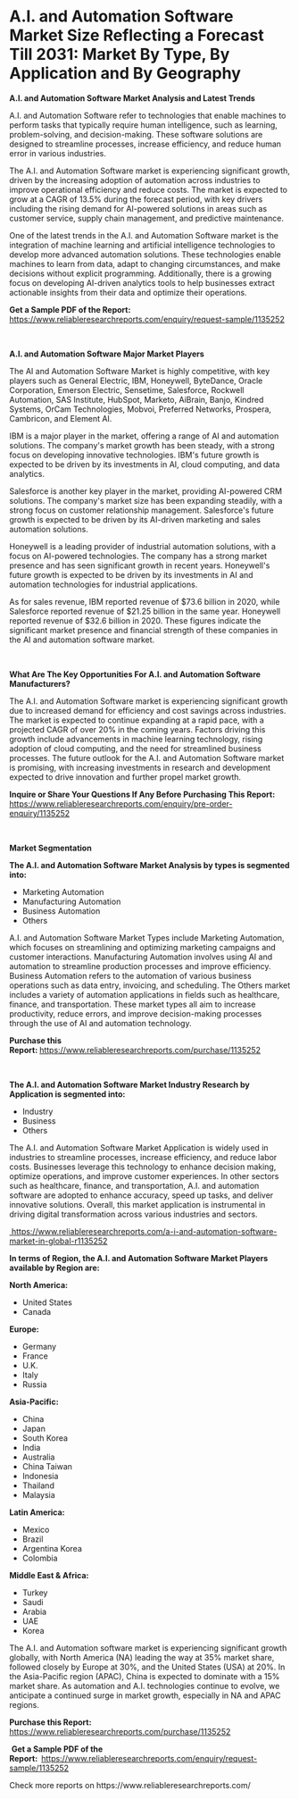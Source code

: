 <p><h1>A.I. and Automation Software Market Size Reflecting a Forecast Till 2031: Market By Type, By Application and By Geography</h1></p><p><strong>A.I. and Automation Software Market Analysis and Latest Trends</strong></p>
<p><p>A.I. and Automation Software refer to technologies that enable machines to perform tasks that typically require human intelligence, such as learning, problem-solving, and decision-making. These software solutions are designed to streamline processes, increase efficiency, and reduce human error in various industries.</p><p>The A.I. and Automation Software market is experiencing significant growth, driven by the increasing adoption of automation across industries to improve operational efficiency and reduce costs. The market is expected to grow at a CAGR of 13.5% during the forecast period, with key drivers including the rising demand for AI-powered solutions in areas such as customer service, supply chain management, and predictive maintenance.</p><p>One of the latest trends in the A.I. and Automation Software market is the integration of machine learning and artificial intelligence technologies to develop more advanced automation solutions. These technologies enable machines to learn from data, adapt to changing circumstances, and make decisions without explicit programming. Additionally, there is a growing focus on developing AI-driven analytics tools to help businesses extract actionable insights from their data and optimize their operations.</p></p>
<p><strong>Get a Sample PDF of the Report:&nbsp;</strong> <a href="https://www.reliableresearchreports.com/enquiry/request-sample/1135252">https://www.reliableresearchreports.com/enquiry/request-sample/1135252</a></p>
<p>&nbsp;</p>
<p><strong>A.I. and Automation Software Major Market Players</strong></p>
<p><p>The AI and Automation Software Market is highly competitive, with key players such as General Electric, IBM, Honeywell, ByteDance, Oracle Corporation, Emerson Electric, Sensetime, Salesforce, Rockwell Automation, SAS Institute, HubSpot, Marketo, AiBrain, Banjo, Kindred Systems, OrCam Technologies, Mobvoi, Preferred Networks, Prospera, Cambricon, and Element AI.</p><p>IBM is a major player in the market, offering a range of AI and automation solutions. The company's market growth has been steady, with a strong focus on developing innovative technologies. IBM's future growth is expected to be driven by its investments in AI, cloud computing, and data analytics.</p><p>Salesforce is another key player in the market, providing AI-powered CRM solutions. The company's market size has been expanding steadily, with a strong focus on customer relationship management. Salesforce's future growth is expected to be driven by its AI-driven marketing and sales automation solutions.</p><p>Honeywell is a leading provider of industrial automation solutions, with a focus on AI-powered technologies. The company has a strong market presence and has seen significant growth in recent years. Honeywell's future growth is expected to be driven by its investments in AI and automation technologies for industrial applications.</p><p>As for sales revenue, IBM reported revenue of $73.6 billion in 2020, while Salesforce reported revenue of $21.25 billion in the same year. Honeywell reported revenue of $32.6 billion in 2020. These figures indicate the significant market presence and financial strength of these companies in the AI and automation software market.</p></p>
<p>&nbsp;</p>
<p><strong>What Are The Key Opportunities For A.I. and Automation Software Manufacturers?</strong></p>
<p><p>The A.I. and Automation Software market is experiencing significant growth due to increased demand for efficiency and cost savings across industries. The market is expected to continue expanding at a rapid pace, with a projected CAGR of over 20% in the coming years. Factors driving this growth include advancements in machine learning technology, rising adoption of cloud computing, and the need for streamlined business processes. The future outlook for the A.I. and Automation Software market is promising, with increasing investments in research and development expected to drive innovation and further propel market growth.</p></p>
<p><strong>Inquire or Share Your Questions If Any Before Purchasing This Report:</strong> <a href="https://www.reliableresearchreports.com/enquiry/pre-order-enquiry/1135252">https://www.reliableresearchreports.com/enquiry/pre-order-enquiry/1135252</a></p>
<p>&nbsp;</p>
<p><strong>Market Segmentation</strong></p>
<p><strong>The A.I. and Automation Software Market Analysis by types is segmented into:</strong></p>
<p><ul><li>Marketing Automation</li><li>Manufacturing Automation</li><li>Business Automation</li><li>Others</li></ul></p>
<p><p>A.I. and Automation Software Market Types include Marketing Automation, which focuses on streamlining and optimizing marketing campaigns and customer interactions. Manufacturing Automation involves using AI and automation to streamline production processes and improve efficiency. Business Automation refers to the automation of various business operations such as data entry, invoicing, and scheduling. The Others market includes a variety of automation applications in fields such as healthcare, finance, and transportation. These market types all aim to increase productivity, reduce errors, and improve decision-making processes through the use of AI and automation technology.</p></p>
<p><strong>Purchase this Report:&nbsp;</strong><a href="https://www.reliableresearchreports.com/purchase/1135252">https://www.reliableresearchreports.com/purchase/1135252</a></p>
<p>&nbsp;</p>
<p><strong>The A.I. and Automation Software Market Industry Research by Application is segmented into:</strong></p>
<p><ul><li>Industry</li><li>Business</li><li>Others</li></ul></p>
<p><p>The A.I. and Automation Software Market Application is widely used in industries to streamline processes, increase efficiency, and reduce labor costs. Businesses leverage this technology to enhance decision making, optimize operations, and improve customer experiences. In other sectors such as healthcare, finance, and transportation, A.I. and automation software are adopted to enhance accuracy, speed up tasks, and deliver innovative solutions. Overall, this market application is instrumental in driving digital transformation across various industries and sectors.</p></p>
<p><a href="https://www.reliableresearchreports.com/a-i-and-automation-software-market-in-global-r1135252">&nbsp;https://www.reliableresearchreports.com/a-i-and-automation-software-market-in-global-r1135252</a></p>
<p><strong>In terms of Region, the A.I. and Automation Software Market Players available by Region are:</strong></p>
<p>
    <p> <strong> North America: </strong>
        <ul>
            <li>United States</li>
            <li>Canada</li>
        </ul>
        </p> 
    <p> <strong> Europe: </strong>
        <ul>
            <li>Germany</li>
            <li>France</li>
            <li>U.K.</li>
            <li>Italy</li>
            <li>Russia</li>
        </ul>
        </p> 
    <p> <strong> Asia-Pacific: </strong>
        <ul>
            <li>China</li>
            <li>Japan</li>
            <li>South Korea</li>
            <li>India</li>
            <li>Australia</li>
            <li>China Taiwan</li>
            <li>Indonesia</li>
            <li>Thailand</li>
            <li>Malaysia</li>
        </ul>
        </p> 
    <p> <strong> Latin America: </strong>
        <ul>
            <li>Mexico</li>
            <li>Brazil</li>
            <li>Argentina Korea</li>
            <li>Colombia</li>
        </ul>
        </p> 
    <p> <strong> Middle East & Africa: </strong>
        <ul>
            <li>Turkey</li>
            <li>Saudi</li>
            <li>Arabia</li>
            <li>UAE</li>
            <li>Korea</li>
        </ul>
    </p>
    </p>
<p><p>The A.I. and Automation software market is experiencing significant growth globally, with North America (NA) leading the way at 35% market share, followed closely by Europe at 30%, and the United States (USA) at 20%. In the Asia-Pacific region (APAC), China is expected to dominate with a 15% market share. As automation and A.I. technologies continue to evolve, we anticipate a continued surge in market growth, especially in NA and APAC regions.</p></p>
<p><strong>Purchase this Report: </strong><a href="https://www.reliableresearchreports.com/purchase/1135252">https://www.reliableresearchreports.com/purchase/1135252</a></p>
<p>&nbsp;<strong>Get a Sample PDF of the Report:&nbsp;&nbsp;</strong><a href="https://www.reliableresearchreports.com/enquiry/request-sample/1135252">https://www.reliableresearchreports.com/enquiry/request-sample/1135252</a></p>
<p><strong></strong></p>
<p>Check more reports on https://www.reliableresearchreports.com/</p>